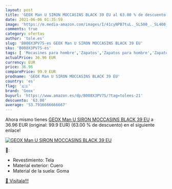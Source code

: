 ```yaml
---
layout: post
title: 'GEOX Man U SIRON MOCCASINS BLACK 39 EU al 63.00 % de descuento'
date: 2021-06-06 01:35:59
image: 'https://m.media-amazon.com/images/I/41cyNPB7tuL._SL500_._SL400_.jpg'
comments: true
category: ofertas
author: 'tole.es'
slug: 'B008X3PV7S-es GEOX Man U SIRON MOCCASINS BLACK 39 EU'
sku: 'B008X3PV7S-es'
tags: [ 'Mocasines para hombre','Zapatos','Zapatos para hombre','Zapatos y complementos','geox', ]
actualPrice: 36.96 EUR
currency: EUR
price: 36.96
comparePrice: 99.9 EUR
prodname: 'GEOX Man U SIRON MOCCASINS BLACK 39 EU'
country: 'es'
flag: '🇪🇸'
brand: 'Geox'
buyurl: 'https://www.amazon.es/dp/B008X3PV7S/?tag=tolees-21'
descuento: '63.00'
average: '53.7916666666667'
---
```


Ahora mismo tienes [GEOX Man U SIRON MOCCASINS BLACK 39 EU](https://www.amazon.es/dp/B008X3PV7S/?tag=tolees-21) a 36.96 EUR (original: 99.9 EUR) (63.00 %  de descuento) en el siguiente enlace!

[![GEOX Man U SIRON MOCCASINS BLACK 39 EU](https://m.media-amazon.com/images/I/41cyNPB7tuL._SL500_._SL400_.jpg)](https://www.amazon.es/dp/B008X3PV7S/?tag=tolees-21)

🔎:

- Revestimiento: Tela
- Material exterior: Cuero
- Material de la suela: Goma

[🛒 Visítala!!!](https://www.amazon.es/dp/B008X3PV7S/?tag=tolees-21)
